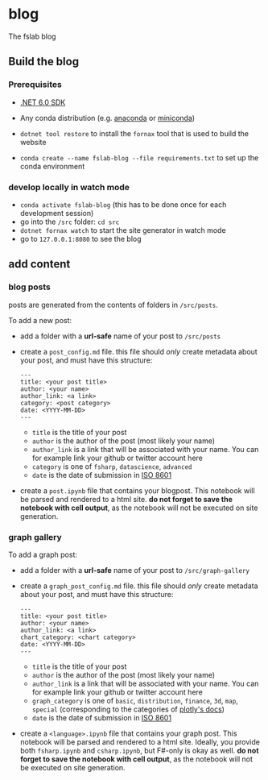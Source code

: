 # blog

The fslab blog

## Build the blog

### Prerequisites

- [.NET 6.0 SDK](https://dotnet.microsoft.com/en-us/download/dotnet/6.0)
- Any conda distribution (e.g. [anaconda](https://www.anaconda.com/) or [miniconda](https://docs.conda.io/en/latest/miniconda.html))

- `dotnet tool restore` to install the `fornax` tool that is used to build the website
- `conda create --name fslab-blog --file requirements.txt` to set up the conda environment

### develop locally in watch mode

- `conda activate fslab-blog` (this has to be done once for each development session)
- go into the `/src` folder: `cd src`
- `dotnet fornax watch` to start the site generator in watch mode
- go to `127.0.0.1:8080` to see the blog


## add content

### blog posts

posts are generated from the contents of folders in `/src/posts`.

To add a new post:
- add a folder with a **url-safe** name of your post to `/src/posts`
- create a `post_config.md` file. this file should *only* create metadata about your post, and must have this structure:
    ```
    ---
    title: <your post title>
    author: <your name>
    author_link: <a link>
    category: <post category>
    date: <YYYY-MM-DD>
    ---
    ```
    - `title` is the title of your post
    - `author` is the author of the post (most likely your name)
    - `author_link` is a link that will be associated with your name. You can for example link your github or twitter account here
    - `category` is one of `fsharp`, `datascience`, `advanced`
    - `date` is the date of submission in [ISO 8601](https://en.wikipedia.org/wiki/ISO_8601)

- create a `post.ipynb` file that contains your blogpost. This notebook will be parsed and rendered to a html site. **do not forget to save the notebook with cell output**, as the notebook will not be executed on site generation.


### graph gallery

To add a graph post:
- add a folder with a **url-safe** name of your post to `/src/graph-gallery`
- create a `graph_post_config.md` file. this file should *only* create metadata about your post, and must have this structure:
    ```
    ---
    title: <your post title>
    author: <your name>
    author_link: <a link>
    chart_category: <chart category>
    date: <YYYY-MM-DD>
    ---
    ```
    - `title` is the title of your post
    - `author` is the author of the post (most likely your name)
    - `author_link` is a link that will be associated with your name. You can for example link your github or twitter account here
    - `graph_category` is one of `basic`, `distribution`, `finance`, `3d`, `map`, `special` (corresponding to the categories of [plotly's docs](https://plotly.com/javascript/reference/))
    - `date` is the date of submission in [ISO 8601](https://en.wikipedia.org/wiki/ISO_8601)

- create a `<language>.ipynb` file that contains your graph post. This notebook will be parsed and rendered to a html site. Ideally, you provide both `fsharp.ipynb` and `csharp.ipynb`, but F#-only is okay as well. **do not forget to save the notebook with cell output**, as the notebook will not be executed on site generation.